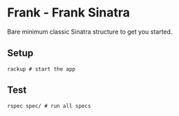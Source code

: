 # Frank - Frank Sinatra
Bare minimum classic Sinatra structure to get you started.

## Setup
```shell
rackup # start the app
```

## Test
```shell
rspec spec/ # run all specs
```
